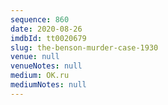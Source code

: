 ```yaml
---
sequence: 860
date: 2020-08-26
imdbId: tt0020679
slug: the-benson-murder-case-1930
venue: null
venueNotes: null
medium: OK.ru
mediumNotes: null
---
```

